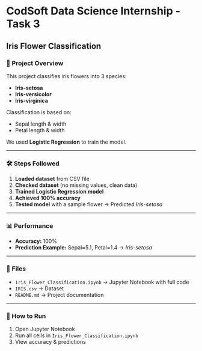 # CodSoft Data Science Internship - Task 3  
## Iris Flower Classification  

### 📌 Project Overview
This project classifies iris flowers into 3 species:
- **Iris-setosa**  
- **Iris-versicolor**  
- **Iris-virginica**  

Classification is based on:
- Sepal length & width  
- Petal length & width  

We used **Logistic Regression** to train the model.

---

### 🛠️ Steps Followed
1. **Loaded dataset** from CSV file  
2. **Checked dataset** (no missing values, clean data)  
3. **Trained Logistic Regression model**  
4. **Achieved 100% accuracy**  
5. **Tested model** with a sample flower → Predicted *Iris-setosa*

---

### 📊 Performance
- **Accuracy:** 100%  
- **Prediction Example:** Sepal=5.1, Petal=1.4 → *Iris-setosa*

---

### 📂 Files
- `Iris_Flower_Classification.ipynb` → Jupyter Notebook with full code  
- `IRIS.csv` → Dataset  
- `README.md` → Project documentation  

---

### 🚀 How to Run
1. Open Jupyter Notebook  
2. Run all cells in `Iris_Flower_Classification.ipynb`  
3. View accuracy & predictions
